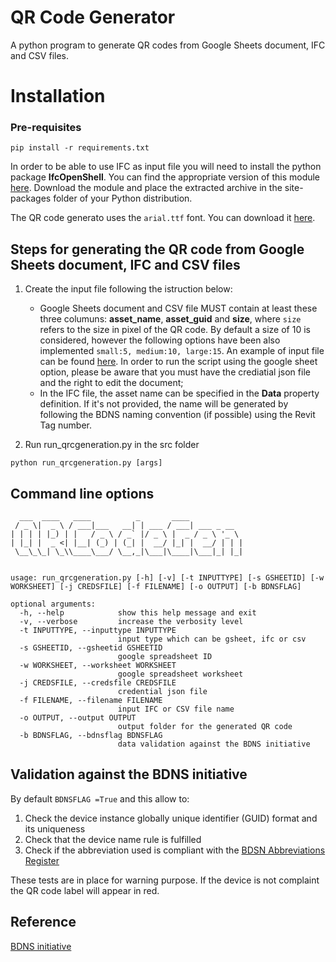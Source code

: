 # QR Code  Generator
A python program to generate QR codes from Google Sheets document, IFC and CSV files.

# Installation

### Pre-requisites

```
pip install -r requirements.txt
```
    
In order to be able to use IFC as input file you will need to install the python package **IfcOpenShell**. 
You can find the appropriate version of this module [here](http://ifcopenshell.org/python). 
Download the module and place the extracted archive in the site-packages folder of your Python distribution.

The QR code generato uses the `arial.ttf` font. You can download it [here](https://github.com/JotJunior/PHP-Boleto-ZF2/blob/master/public/assets/fonts/arial.ttf).

## Steps for generating the QR code from Google Sheets document, IFC and CSV files

1. Create the input file following the istruction below:
    
    * Google Sheets document and CSV file MUST contain at least these three columuns: **asset_name**, **asset_guid** and **size**, where `size` refers to the size in pixel of the QR code.
    By default a size of 10 is considered, however the following options have been also implemented `small:5, medium:10, large:15`. 
    An example of input file can be found [here](https://docs.google.com/spreadsheets/d/1O0-xqhXqkBIxdCF81NNyP5_yEINe75wXKkW12d54ApI/edit?usp=sharing).
    In order to run the script using the google sheet option, please be aware that you must have the crediatial json file and the right to edit the document;
    * In the IFC file, the asset name can be specified in the **Data** property definition. 
    If it's not provided, the name will be generated by following the BDNS naming convention (if possible) using the Revit Tag number. 

2. Run run_qrcgeneration.py in the src folder

```
python run_qrcgeneration.py [args]
```

## Command line options

```
  ___  ____   ____          _       ____            
 / _ \|  _ \ / ___|___   __| | ___ / ___| ___ _ __  
| | | | |_) | |   / _ \ / _` |/ _ \ |  _ / _ \ '_ \ 
| |_| |  _ <| |__| (_) | (_| |  __/ |_| |  __/ | | |
 \__\_\_| \_\\____\___/ \__,_|\___|\____|\___|_| |_|
                                                    

usage: run_qrcgeneration.py [-h] [-v] [-t INPUTTYPE] [-s GSHEETID] [-w WORKSHEET] [-j CREDSFILE] [-f FILENAME] [-o OUTPUT] [-b BDNSFLAG]

optional arguments:
  -h, --help            show this help message and exit
  -v, --verbose         increase the verbosity level
  -t INPUTTYPE, --inputtype INPUTTYPE
                        input type which can be gsheet, ifc or csv
  -s GSHEETID, --gsheetid GSHEETID
                        google spreadsheet ID
  -w WORKSHEET, --worksheet WORKSHEET
                        google spreadsheet worksheet
  -j CREDSFILE, --credsfile CREDSFILE
                        credential json file
  -f FILENAME, --filename FILENAME
                        input IFC or CSV file name
  -o OUTPUT, --output OUTPUT
                        output folder for the generated QR code
  -b BDNSFLAG, --bdnsflag BDNSFLAG
                        data validation against the BDNS initiative

```      

## Validation against the BDNS initiative

By default `BDNSFLAG =True` and this allow to:

1. Check the device instance globally unique identifier (GUID) format and its uniqueness 
2. Check that the device name rule is fulfilled 
3. Check if the abbreviation used is compliant with the [BDSN Abbreviations Register](https://github.com/theodi/BDNS/blob/master/BDNS_Abbreviations_Register.csv)

These tests are in place for warning purpose.  If the device is not complaint the QR code label will appear in red.



## Reference

[BDNS initiative](https://github.com/theodi/BDNS)


    
 
